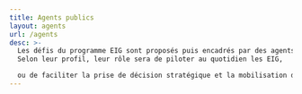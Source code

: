 ```yaml
---
title: Agents publics
layout: agents
url: /agents
desc: >-
  Les défis du programme EIG sont proposés puis encadrés par des agents publics.
  Selon leur profil, leur rôle sera de piloter au quotidien les EIG, 

  ou de faciliter la prise de décision stratégique et la mobilisation des ressources internes, afin d’intégrer pleinement le projet aux actions de leur administration.
---
```

